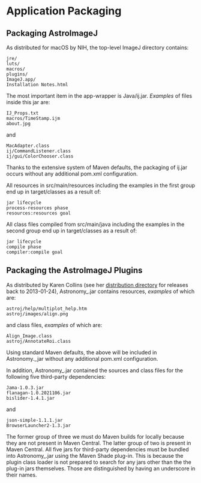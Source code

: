 Application Packaging
=====================

Packaging AstroImageJ
---------------------

As distributed for macOS by NIH, the top-level ImageJ directory contains:

```
jre/
luts/
macros/
plugins/
ImageJ.app/
Installation Notes.html
```

The most important item in the app-wrapper is Java/ij.jar. _Examples_ of files inside this jar are:

```
IJ_Props.txt
macros/TimeStamp.ijm
about.jpg
```

and


```
MacAdapter.class
ij/CommandListener.class
ij/gui/ColorChooser.class
```

Thanks to the extensive system of Maven defaults, the packaging of ij.jar occurs without any additional pom.xml configuration.

All resources in src/main/resources including the examples in the first group end up in target/classes as a result of:

```
jar lifecycle
process-resources phase
resources:resources goal
```

All class files compiled from src/main/java including the examples in the second group end up in target/classes as a result of:

```
jar lifecycle
compile phase
compiler:compile goal
```

Packaging the AstroImageJ Plugins
---------------------------------

As distributed by Karen Collins (see her [distribution directory](http://www.astro.louisville.edu/software/astroimagej/updates) for releases back to 2013-01-24), Astronomy_.jar contains resources, _examples_ of which are:

```
astroj/help/multiplot_help.htm
astroj/images/align.png
```

and class files, _examples_ of which are:

```
Align_Image.class
astroj/AnnotateRoi.class
```

Using standard Maven defaults, the above will be included in Astronomy._jar without any additional pom.xml configuration.

In addition, Astronomy_.jar contained the sources and class files for the following five third-party dependencies:

```
Jama-1.0.3.jar
flanagan-1.0.2021106.jar
bislider-1.4.1.jar
```

and

```
json-simple-1.1.1.jar
BrowserLauncher2-1.3.jar
```

The former group of three we must do Maven builds for locally because they are not present in Maven Central. The latter group of two is present in Maven Central. All five jars for third-party dependencies must be bundled into Astronomy_.jar using the Maven Shade plug-in. This is because the plugin class loader is not prepared to search for 
any jars other than the the plug-in jars themselves. Those are distinguished by having an underscore in their names.
